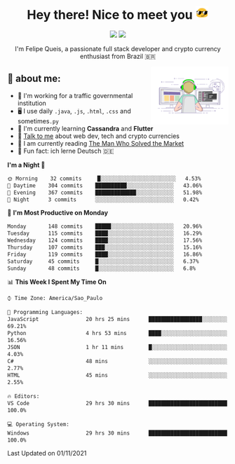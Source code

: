 
<h1 align="center">Hey there! Nice to meet you <img src="assets/sunglasses.gif" width="30"/></h1>

<p align="center">
  <a href="https://www.linkedin.com/in/fqueis"><img src="https://img.shields.io/badge/-LinkedIn-blue?style=flat&logo=Linkedin&logoColor=white" /></a>
  <a href="mailto:fqueis@gmail.com"><img src="https://img.shields.io/badge/-Gmail-c14438?style=flat&logo=Gmail&logoColor=white" /></a>
</p>

<p align="center">I'm Felipe Queis, a passionate full stack developer and crypto currency enthusiast from Brazil 🇧🇷</p>

<img width="35%" align="right" alt="fqueis" src="assets/profile.gif" /></p>

## 🤵 about me:

- 🏢 I'm working for a traffic governmental institution
- 🖥️ I use daily `.java`, `.js`, `.html`, `.css` and sometimes`.py`
- 🌱 I'm currently learning **Cassandra** and **Flutter**
- 💬 [Talk to me](https://github.com/fqueis/fqueis/discussions) about web dev, tech and crypto currencies
- 📖 I am currently reading [The Man Who Solved the Market](https://amzn.com/073521798X)
- 💭 Fun fact: ich lerne Deutsch 🇩🇪

<!--START_SECTION:waka-->
**I'm a Night 🦉** 

```text
🌞 Morning    32 commits     █░░░░░░░░░░░░░░░░░░░░░░░░   4.53% 
🌆 Daytime    304 commits    ██████████░░░░░░░░░░░░░░░   43.06% 
🌃 Evening    367 commits    █████████████░░░░░░░░░░░░   51.98% 
🌙 Night      3 commits      ░░░░░░░░░░░░░░░░░░░░░░░░░   0.42%

```
📅 **I'm Most Productive on Monday** 

```text
Monday       148 commits    █████░░░░░░░░░░░░░░░░░░░░   20.96% 
Tuesday      115 commits    ████░░░░░░░░░░░░░░░░░░░░░   16.29% 
Wednesday    124 commits    ████░░░░░░░░░░░░░░░░░░░░░   17.56% 
Thursday     107 commits    ███░░░░░░░░░░░░░░░░░░░░░░   15.16% 
Friday       119 commits    ████░░░░░░░░░░░░░░░░░░░░░   16.86% 
Saturday     45 commits     █░░░░░░░░░░░░░░░░░░░░░░░░   6.37% 
Sunday       48 commits     █░░░░░░░░░░░░░░░░░░░░░░░░   6.8%

```


📊 **This Week I Spent My Time On** 

```text
⌚︎ Time Zone: America/Sao_Paulo

💬 Programming Languages: 
JavaScript               20 hrs 25 mins      █████████████████░░░░░░░░   69.21% 
Python                   4 hrs 53 mins       ████░░░░░░░░░░░░░░░░░░░░░   16.56% 
JSON                     1 hr 11 mins        █░░░░░░░░░░░░░░░░░░░░░░░░   4.03% 
C#                       48 mins             ░░░░░░░░░░░░░░░░░░░░░░░░░   2.77% 
HTML                     45 mins             ░░░░░░░░░░░░░░░░░░░░░░░░░   2.55%

🔥 Editors: 
VS Code                  29 hrs 30 mins      █████████████████████████   100.0%

💻 Operating System: 
Windows                  29 hrs 30 mins      █████████████████████████   100.0%

```


 Last Updated on 01/11/2021
<!--END_SECTION:waka-->
